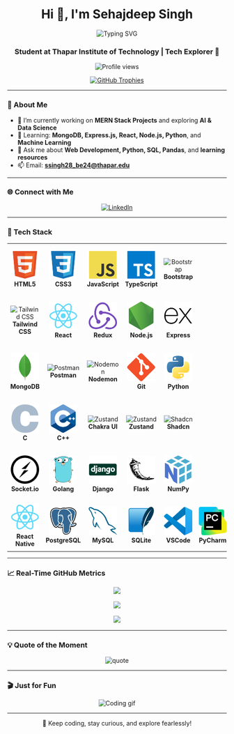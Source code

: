 <h1 align="center">Hi 👋, I'm Sehajdeep Singh</h1>

<p align="center">
  <img src="https://readme-typing-svg.herokuapp.com?font=Fira+Code&duration=4000&pause=1500&center=true&vCenter=true&multiline=true&width=700&height=100&lines=Web+Developer+%7C+Data+Science+Enthusiast;AI+Explorer+%7C+Machine+Learning+Learner;Lifelong+Learner+%F0%9F%93%9A+%7C+Tech+Enthusiast+%F0%9F%94%A5" alt="Typing SVG" />
</p>

<h3 align="center">Student at Thapar Institute of Technology | Tech Explorer 🚀</h3>

<p align="center">
  <img src="https://komarev.com/ghpvc/?username=sehajdeepsinghnibber&label=Profile%20views&color=0e75b6&style=flat" alt="Profile views" />
</p>

<p align="center">
  <a href="https://github.com/ryo-ma/github-profile-trophy">
    <img src="https://github-profile-trophy.vercel.app/?username=sehajdeepsinghnibber&theme=algolia&no-bg=true&no-frame=true&margin-w=10" alt="GitHub Trophies" />
  </a>
</p>

---

### 🧠 About Me

- 🔭 I’m currently working on **MERN Stack Projects** and exploring **AI & Data Science**
- 🌱 Learning: **MongoDB, Express.js, React, Node.js, Python**, and **Machine Learning**
- 💬 Ask me about **Web Development, Python, SQL, Pandas**, and **learning resources**
- 📫 Email: **ssingh28_be24@thapar.edu**

---

### 🌐 Connect with Me

<p align="center">
  <a href="https://linkedin.com/in/sehajdeep-singh-75b50b309" target="_blank">
    <img src="https://img.shields.io/badge/LinkedIn-blue?logo=linkedin&style=for-the-badge" alt="LinkedIn" />
  </a>
</p>

---

### 🧰 Tech Stack

  <div align="center">
<table>
  <tr>
    <td align="center" width="140" height="112.43">
      <img src="https://raw.githubusercontent.com/devicons/devicon/master/icons/html5/html5-original.svg" width="65" height="65" alt="HTML5" />
      <br /><strong>HTML5</strong>
    </td>
    <td align="center" width="140" height="112.43">
      <img src="https://raw.githubusercontent.com/devicons/devicon/master/icons/css3/css3-original.svg" width="65" height="65" alt="CSS3" />
      <br /><strong>CSS3</strong>
    </td>
    <td align="center" width="140" height="112.43">
      <img src="https://raw.githubusercontent.com/devicons/devicon/master/icons/javascript/javascript-original.svg" width="65" height="65" alt="JavaScript" />
      <br /><strong>JavaScript</strong>
    </td>
    <td align="center" width="140" height="112.43">
      <img src="https://raw.githubusercontent.com/devicons/devicon/master/icons/typescript/typescript-original.svg" width="65" height="65" alt="TypeScript" />
      <br /><strong>TypeScript</strong>
    </td>
    <td align="center" width="140" height="112.43">
      <img src="https://cdn.worldvectorlogo.com/logos/bootstrap-5-1.svg" width="65" height="65" alt="Bootstrap" />
      <br /><strong>Bootstrap</strong>
    </td>
  </tr>
  <tr>
    <td align="center" width="140" height="112.43">
      <img src="https://www.vectorlogo.zone/logos/tailwindcss/tailwindcss-icon.svg" width="65" height="65" alt="Tailwind CSS" />
      <br /><strong>Tailwind CSS</strong>
    </td>
    <td align="center" width="140" height="112.43">
      <img src="https://raw.githubusercontent.com/devicons/devicon/master/icons/react/react-original.svg" width="65" height="65" alt="React" />
      <br /><strong>React</strong>
    </td>
    <td align="center" width="140" height="112.43">
      <img src="https://raw.githubusercontent.com/devicons/devicon/master/icons/redux/redux-original.svg" width="65" height="65" alt="Redux" />
      <br /><strong>Redux</strong>
    </td>
    <td align="center" width="140" height="112.43">
      <img src="https://raw.githubusercontent.com/devicons/devicon/master/icons/nodejs/nodejs-original.svg" width="65" height="65" alt="Node.js" />
      <br /><strong>Node.js</strong>
    </td>
    <td align="center" width="140" height="112.43">
      <img src="https://raw.githubusercontent.com/devicons/devicon/master/icons/express/express-original.svg" width="65" height="65" alt="Express" />
      <br /><strong>Express</strong>
    </td>
  </tr>
  <tr>
    <td align="center" width="140" height="112.43">
      <img src="https://raw.githubusercontent.com/devicons/devicon/master/icons/mongodb/mongodb-original.svg" width="65" height="65" alt="MongoDB" />
      <br /><strong>MongoDB</strong>
    </td>
    <td align="center" width="140" height="112.43">
      <img src="https://www.vectorlogo.zone/logos/getpostman/getpostman-icon.svg" width="65" height="65" alt="Postman" />
      <br /><strong>Postman</strong>
    </td>
    <td align="center" width="140" height="112.43">
      <img src="https://cdn.worldvectorlogo.com/logos/nodemon.svg" width="65" height="65" alt="Nodemon" />
      <br /><strong>Nodemon</strong>
    </td>
    <td align="center" width="140" height="112.43">
      <img src="https://raw.githubusercontent.com/devicons/devicon/master/icons/git/git-original.svg" width="65" height="65" alt="Git" />
      <br /><strong>Git</strong>
    </td>
    <td align="center" width="140" height="112.43">
      <img src="https://raw.githubusercontent.com/devicons/devicon/master/icons/python/python-original.svg" width="65" height="65" alt="Python" />
      <br /><strong>Python</strong>
    </td>
  </tr>
  <tr>
    <td align="center" width="140" height="112.43">
      <img src="https://raw.githubusercontent.com/devicons/devicon/master/icons/c/c-original.svg" width="65" height="65" alt="C" />
      <br /><strong>C</strong>
    </td>
    <td align="center" width="140" height="112.43">
      <img src="https://raw.githubusercontent.com/devicons/devicon/master/icons/cplusplus/cplusplus-original.svg" width="65" height="65" alt="C++" />
      <br /><strong>C++</strong>
    </td>
      <td align="center" width="140" height="112.43">
      <img src="https://img.icons8.com/?format=png&id=r9QJ0VFFrn7T&size=512" width="65" height="65" alt="Zustand" />
        <br /><strong>Chakra UI</strong>
        <td align="center" width="140" height="112.43">
      <img src="https://user-images.githubusercontent.com/958486/218346783-72be5ae3-b953-4dd7-b239-788a882fdad6.svg" width="65" height="65" alt="Zustand" />
      <br /><strong>Zustand</strong>
    </td>
    <td align="center" width="140" height="112.43">
      <img src="https://avatars.githubusercontent.com/u/139895814?v=4" width="65" height="65" alt="Shadcn" />
      <br /><strong>Shadcn</strong>
    </td>
  </tr>
  <tr>
  <td align="center" width="140" height="112.43">
    <img src="https://raw.githubusercontent.com/devicons/devicon/master/icons/socketio/socketio-original.svg" width="65" height="65" alt="Socket.io" />
    <br /><strong>Socket.io</strong>
  </td>
  <td align="center" width="140" height="112.43">
    <img src="https://raw.githubusercontent.com/devicons/devicon/master/icons/go/go-original.svg" width="65" height="65" alt="Golang" />
    <br /><strong>Golang</strong>
  </td>
  <td align="center" width="140" height="112.43">
    <img src="https://raw.githubusercontent.com/devicons/devicon/master/icons/django/django-original.svg" width="65" height="65" alt="Django" />
    <br /><strong>Django</strong>
  </td>
  <td align="center" width="140" height="112.43">
    <img src="https://raw.githubusercontent.com/devicons/devicon/master/icons/flask/flask-original.svg" width="65" height="65" alt="Flask" />
    <br /><strong>Flask</strong>
  </td>
  <td align="center" width="140" height="112.43">
    <img src="https://raw.githubusercontent.com/devicons/devicon/master/icons/numpy/numpy-original.svg" width="65" height="65" alt="NumPy" />
    <br /><strong>NumPy</strong>
  </td>
</tr>

<tr>
  <td align="center" width="140" height="112.43">
    <img src="https://raw.githubusercontent.com/devicons/devicon/master/icons/react/react-original.svg" width="65" height="65" alt="React Native" />
    <br /><strong>React Native</strong>
  </td>
  <td align="center" width="140" height="112.43">
    <img src="https://raw.githubusercontent.com/devicons/devicon/master/icons/postgresql/postgresql-original.svg" width="65" height="65" alt="PostgreSQL" />
    <br /><strong>PostgreSQL</strong>
  </td>
  <td align="center" width="140" height="112.43">
    <img src="https://raw.githubusercontent.com/devicons/devicon/master/icons/mysql/mysql-original.svg" width="65" height="65" alt="MySQL" />
    <br /><strong>MySQL</strong>
  </td>
  <td align="center" width="140" height="112.43">
    <img src="https://raw.githubusercontent.com/devicons/devicon/master/icons/sqlite/sqlite-original.svg" width="65" height="65" alt="SQLite" />
    <br /><strong>SQLite</strong>
  </td>
  <td align="center" width="140" height="112.43">
    <img src="https://raw.githubusercontent.com/devicons/devicon/master/icons/vscode/vscode-original.svg" width="65" height="65" alt="VSCode" />
    <br /><strong>VSCode</strong>
  </td>
  <td align="center" width="140" height="112.43">
    <img src="https://raw.githubusercontent.com/devicons/devicon/master/icons/pycharm/pycharm-original.svg" width="65" height="65" alt="PyCharm" />
    <br /><strong>PyCharm</strong>
  </td>
</tr>

</table>
</div>


---

### 📈 Real-Time GitHub Metrics

<p align="center">
  <img src="https://github-readme-stats.vercel.app/api?username=sehajdeepsinghnibber&theme=tokyonight&show_icons=true&hide_border=false&count_private=true" />
</p>

<p align="center">
  <img src="https://github-readme-streak-stats.herokuapp.com?user=sehajdeepsinghnibber&theme=tokyonight&hide_border=false" />
</p>

<p align="center">
  <img src="https://github-readme-stats.vercel.app/api/top-langs/?username=sehajdeepsinghnibber&layout=compact&theme=tokyonight&hide_border=false" />
</p>

---

### 💡 Quote of the Moment

<p align="center">
  <img src="https://quotes-github-readme.vercel.app/api?type=horizontal&theme=radical" alt="quote" />
</p>

---

### 🎬 Just for Fun

<p align="center">
  <img src="https://media.giphy.com/media/qgQUggAC3Pfv687qPC/giphy.gif" width="480" height="270" alt="Coding gif" />
</p>

---

<p align="center">🚀 Keep coding, stay curious, and explore fearlessly!</p>
